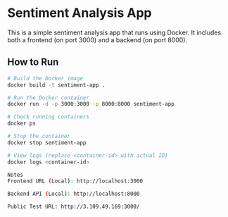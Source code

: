 # Sentiment Analysis App

This is a simple sentiment analysis app that runs using Docker.
It includes both a frontend (on port 3000) and a backend (on port 8000).

## How to Run

```bash
# Build the Docker image
docker build -t sentiment-app .

# Run the Docker container
docker run -d -p 3000:3000 -p 8000:8000 sentiment-app

# Check running containers
docker ps

# Stop the container
docker stop sentiment-app

# View logs (replace <container-id> with actual ID)
docker logs <container-id>

Notes
Frontend URL (Local): http://localhost:3000

Backend API (Local): http://localhost:8000

Public Test URL: http://3.109.49.169:3000/

